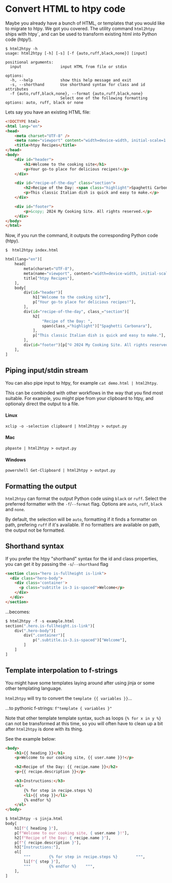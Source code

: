 
# Convert HTML to htpy code

Maybe you already have a bunch of HTML, or templates that you would like to migrate to htpy. 
We got you covered. The utility command `html2htpy` ships with htpy`, and can be used to transform existing 
html into Python code (htpy!).

```
$ html2htpy -h
usage: html2htpy [-h] [-s] [-f {auto,ruff,black,none}] [input]

positional arguments:
  input                 input HTML from file or stdin

options:
  -h, --help            show this help message and exit
  -s, --shorthand       Use shorthand syntax for class and id attributes
  -f {auto,ruff,black,none}, --format {auto,ruff,black,none}
                        Select one of the following formatting options: auto, ruff, black or none
```


Lets say you have an existing HTML file:

```html title="index.html"
<!DOCTYPE html>
<html lang="en">
<head>
    <meta charset="UTF-8" />
    <meta name="viewport" content="width=device-width, initial-scale=1.0" />
    <title>htpy Recipes</title>
</head>
<body>
    <div id="header">
        <h1>Welcome to the cooking site</h1>
        <p>Your go-to place for delicious recipes!</p>
    </div>

    <div id="recipe-of-the-day" class="section">
        <h2>Recipe of the Day: <span class="highlight">Spaghetti Carbonara</span></h2>
        <p>This classic Italian dish is quick and easy to make.</p>
    </div>

    <div id="footer">
        <p>&copy; 2024 My Cooking Site. All rights reserved.</p>
    </div>
</body>
</html>
```

Now, if you run the command, it outputs the corresponding Python code (htpy).

```
$  html2htpy index.html
```

```py
html(lang="en")[
    head[
        meta(charset="UTF-8"),
        meta(name="viewport", content="width=device-width, initial-scale=1.0"),
        title["htpy Recipes"],
    ],
    body[
        div(id="header")[
            h1["Welcome to the cooking site"],
            p["Your go-to place for delicious recipes!"],
        ],
        div(id="recipe-of-the-day", class_="section")[
            h2[
                "Recipe of the Day: ",
                span(class_="highlight")["Spaghetti Carbonara"],
            ],
            p["This classic Italian dish is quick and easy to make."],
        ],
        div(id="footer")[p["© 2024 My Cooking Site. All rights reserved."]],
    ],
]
```

## Piping input/stdin stream

You can also pipe input to htpy, for example `cat demo.html | html2htpy`.

This can be combinded with other workflows in the way that you find most suitable. 
For example, you might pipe from your clipboard to htpy, and optionaly direct the output to a file.

#### Linux 

```
xclip -o -selection clipboard | html2htpy > output.py
```

#### Mac 

```
pbpaste | html2htpy > output.py
```

#### Windows

```
powershell Get-Clipboard | html2htpy > output.py
```


## Formatting the output
`html2htpy` can format the output Python code using `black` or `ruff`.
Select the preferred formatter with the `-f`/`--format` flag. Options are `auto`, `ruff`, `black` and `none`.

By default, the selection will be `auto`, formatting if it finds a formatter on path, prefering `ruff` if it's available.
If no formatters are available on path, the output not be formatted.


## Shorthand syntax

If you prefer the htpy "shorthand" syntax for the id and class properties, you can get it by passing the `-s`/`--shorthand` flag


```html title="shorthand.html"
<section class="hero is-fullheight is-link">
  <div class="hero-body">
    <div class='container'>
      <p class="subtitle is-3 is-spaced">Welcome</p>
    </div>
  </div>
</section>
```

...becomes:

```py
$ html2htpy -f -s example.html
section(".hero.is-fullheight.is-link")[
    div(".hero-body")[
        div(".container")[
            p(".subtitle.is-3.is-spaced")["Welcome"],
        ]
    ]
]
```

## Template interpolation to f-strings

You might have some templates laying around after using jinja or some other templating language.

`html2htpy` will try to convert the `template {{ variables }}`... 

...to pythonic f-strings: `f"template { variables }"` 

Note that other template template syntax, such as loops `{% for x in y %}` can not be transformed at 
this time, so you will often have to clean up a bit after `html2htpy` is done with its thing.

See the example below:

```html title="jinja.html"
<body>
    <h1>{{ heading }}</h1>
    <p>Welcome to our cooking site, {{ user.name }}!</p>

    <h2>Recipe of the Day: {{ recipe.name }}</h2>
    <p>{{ recipe.description }}</p>

    <h3>Instructions:</h3>
    <ol>
        {% for step in recipe.steps %}
        <li>{{ step }}</li>
        {% endfor %}
    </ol>
</body>
```

```py
$ html2htpy -s jinja.html
body[
    h1[f"{ heading }"],
    p[f"Welcome to our cooking site, { user.name }!"],
    h2[f"Recipe of the Day: { recipe.name }"],
    p[f"{ recipe.description }"],
    h3["Instructions:"],
    ol[
        """        {% for step in recipe.steps %}        """,
        li[f"{ step }"],
        """        {% endfor %}    """,
    ],
]
```

